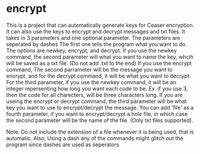 # encrypt
This is a project that can automatically generate keys for Ceaser encryption. It can also use the keys to encrypt and decrypt messages and txt files.
It takes in 3 parameters and one optional parameter. The parameters are seperated by dashes The first one tells the program what you want to do. 
The options are newkey, encrypt, and decrypt. If you use the newkey command, the second parameter will what you want to name the key, whcih will be saved as a txt file.
(Do not add .txt to the end) If you use the encrypt command, The second parrameter will be the message you want to encrypt, and for the decrypt command, 
it will be what you want to decrypt. For the third parameter, if you use the newkey command, it will be an integer repersenting how long you want each code to be.
Ex. if you use 3, then the code for all charecters, will be three characters long. If you are useing the encrypt or decrypt command,
the third parameter will be what key you want to use to encrypt/decrypt the message. You can add 'file' as a fourth parameter, if you want to encrypt/decrypt a hole file,
in which case the second parameter will be the name of the file. (Only txt files supported).

Note: Do not include the extension of a file whenever it is being used, that is automatic. Also, Using a dash any of the commands might glitch out the program since dashes are used as seperators

